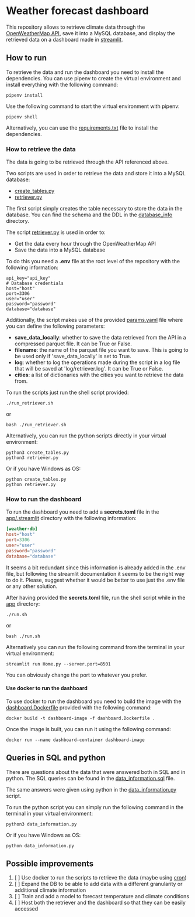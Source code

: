 # Weather forecast dashboard

This repository allows to retrieve climate data through the 
[OpenWeatherMap API](https://openweathermap.org/api), save it into a MySQL database, and 
display the retrieved data on a dashboard made in [streamlit](https://streamlit.io/).

## How to run

To retrieve the data and run the dashboard you need to install the dependencies. 
You can use pipenv to create the virtual environment and install everything with 
the following command:

```shell
pipenv install
```

Use the following command to start the virtual environment with pipenv:

```shell
pipenv shell
```

Alternatively, you can use the [requirements.txt](requirements.txt) file to install 
the dependencies.

### How to retrieve the data

The data is going to be retrieved through the API referenced above.

Two scripts are used in order to retrieve the data and store it into a MySQL database:

- [create_tables.py](create_tables.py)
- [retriever.py](retriever.py)

The first script simply creates the table necessary to store the data in the database. 
You can find the schema and the DDL in the [database_info](database_info) directory.

The script [retriever.py](retriever.py) is used in order to:

- Get the data every hour through the OpenWeatherMap API
- Save the data into a MySQL database

To do this you need a **.env** file at the root level of the repository 
with the following information:

```dotenv
api_key="api_key"
# Database credentials
host="host"
port=3306
user="user"
password="password"
database="database"
```

Additionally, the script makes use of the provided [params.yaml](configs/params.yaml) 
file where you can define the following parameters:

- **save_data_locally**: whether to save the data retrieved from the API in a compressed parquet file.
  It can be True or False.
- **filename**: the name of the parquet file you want to save. This is going to be used only if 
  'save_data_locally' is set to True.
- **log**: whether to log the operations made during the script in a log file that will be saved 
  at 'log/retriever.log'. It can be True or False.
- **cities**: a list of dictionaries with the cities you want to retrieve the data from.

To run the scripts just run the shell script provided:

```shell
./run_retriever.sh
```

or

```shell
bash ./run_retriever.sh
```

Alternatively, you can run the python scripts directly in your virtual environment:

```shell
python3 create_tables.py
python3 retriever.py
```

Or if you have Windows as OS:

```shell
python create_tables.py
python retriever.py
```

### How to run the dashboard

To run the dashboard you need to add a **secrets.toml** file in the 
[app/.streamlit](app/.streamlit) directory with the following information:

```toml
[weather-db]
host="host"
port=3306
user="user"
password="password"
database="database"
```

It seems a bit redundant since this information is already added in the .env file, 
but following the streamlit documentation it seems to be the right way to do it. 
Please, suggest whether it would be better to use just the .env file or any 
other solution.

After having provided the **secrets.toml** file, run the shell script while in the 
[app](app) directory:

```shell
./run.sh
```

or

```shell
bash ./run.sh
```

Alternatively you can run the following command from the terminal in your virtual 
environment:

```shell
streamlit run Home.py --server.port=8501
```

You can obviously change the port to whatever you prefer.

#### Use docker to run the dashboard

To use docker to run the dashboard you need to build the image with the 
[dashboard.Dockerfile](dashboard.Dockerfile) provided with the following command:

```shell
docker build -t dashboard-image -f dashboard.Dockerfile .
```

Once the image is built, you can run it using the following command:

```shell
docker run --name dashboard-container dashboard-image
```

## Queries in SQL and python

There are questions about the data that were answered both in SQL and in python. 
The SQL queries can be found in the [data_information.sql](database_info/data_information.sql) file.

The same answers were given using python in the [data_information.py](data_information.py) 
script.

To run the python script you can simply run the following command in the terminal in 
your virtual environment:

```shell
python3 data_information.py
```

Or if you have Windows as OS:

```shell
python data_information.py
```

## Possible improvements

1. [ ] Use docker to run the scripts to retrieve the data (maybe using [cron](https://www.man7.org/linux/man-pages/man8/cron.8.html))
2. [ ] Expand the DB to be able to add data with a different granularity or additional climate information
3. [ ] Train and add a model to forecast temperature and climate conditions
4. [ ] Host both the retriever and the dashboard so that they can be easily accessed
